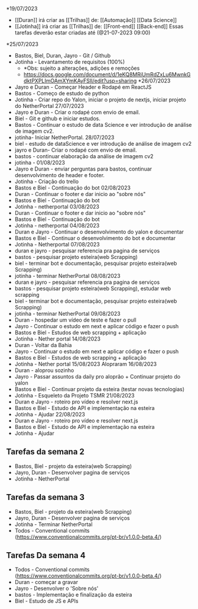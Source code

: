 *19/07/2023
- [[Duran]] irá criar as [[Trilhas]] de:
		[[Automação]]
		[[Data Science]]
- [[Jotinha]] irá criar as [[Trilhas]] de:
		[[Front-end]]
		[[Back-end]]
	Essas tarefas deverão estar criadas até (@21-07-2023 09:00)

*25/07/2023
-  Bastos, Biel, Duran, Jayro  - Git / Github
-  Jotinha - Levantamento de requisitos (100%) 
	- *Obs: sujeito a alterações, adições e remoções
	- https://docs.google.com/document/d/1eKQ8MRiUmRdZxLu6MwnkGdktPXPLImOAmXYmKAyFSII/edit?usp=sharing
*26/07/2023
- Jayro e Duran - Começar Header e Rodapé em ReactJS
- Bastos - Começo de estudo de python
- Jotinha - Criar repo do Yalon, iniciar o projeto de nextjs, iniciar projeto do NetherPortal
27/07/2023
- Jayro e Duran - Criar o rodapé com envio de email.
- Biel - Git e github e iniciar estudos.
 - Bastos - Continuar o estudo de data Science e ver introdução de análise de imagem cv2.
 - jotinha- Iniciar NetherPortal.
28/07/2023
- biel - estudo de dataScience e ver introdução de análise de imagem cv2
- jayro e Duran- Criar o rodapé com envio de email.
- bastos - continuar elaboração da análise de imagem cv2
- jotinha - 
 01/08/2023
 - Jayro e Duran - enviar perguntas para bastos, continuar desenvolvimento de header e footer.
 - Jotinha - Criação do trello
 - Bastos e Biel - Continuação do bot
 02/08/2023
 - Duran - Continuar o footer e dar inicio ao "sobre nós"
 - Bastos e Biel - Continuação do bot
 - Jotinha - netherportal
  03/08/2023
 - Duran - Continuar o footer e dar inicio ao "sobre nós"
 - Bastos e Biel - Continuação do bot
 - Jotinha - netherportal
 04/08/2023
 - Duran e Jayro - Continuar o desenvolvimento do yalon e documentar
 - Bastos e Biel - Continuar o desenvolvimento do bot e documentar
 - Jotinha - Netherportal
 07/08/2023
 - duran e jayro - pesquisar referencia pra pagina de serviços 
 - bastos - pesquisar projeto esteira(web Scrapping)
 - biel - terminar bot e documentação, pesquisar projeto esteira(web Scrapping)
 - jotinha - terminar NetherPortal
  08/08/2023
 - duran e jayro - pesquisar referencia pra pagina de serviços 
 - bastos - pesquisar projeto esteira(web Scrapping), estudar web scrapping
 - biel - terminar bot e documentação, pesquisar projeto esteira(web Scrapping)
 - jotinha - terminar NetherPortal
 09/08/2023
 - Duran - hospedar um vídeo de teste e fazer o pull
 - Jayro - Continuar o estudo em next e aplicar código e fazer o push
 - Bastos e Biel - Estudos de web scrapping + aplicação
 - Jotinha - Nether portal
 14/08/2023
 - Duran - Voltar da Bahia
 - Jayro - Continuar o estudo em next e aplicar código e fazer o push
 - Bastos e Biel - Estudos de web scrapping + aplicação
 - Jotinha - Nether portal
 15/08/2023
 Alopraram
 16/08/2023
 - Duran - aloprou sozinho
 - Jayro - Passar assuntos da daily pro aloprão + Continuar projeto do yalon
 - Bastos e Biel - Continuar projeto da esteira (testar novas tecnologias)
 - Jotinha - Esqueleto da Projeto TSMR
 21/08/2023
 - Duran e Jayro - roteiro pro vídeo e resolver next.js
 - Bastos e Biel - Estudo de API e implementação na esteira
 - Jotinha - Ajudar
  22/08/2023
 - Duran e Jayro - roteiro pro vídeo e resolver next.js
 - Bastos e Biel - Estudo de API e implementação na esteira
 - Jotinha - Ajudar
## Tarefas da semana 2 
- Bastos, Biel - projeto da esteira(web Scrapping)
- Jayro, Duran - Desenvolver pagina de serviços
- Jotinha - NetherPortal
## Tarefas da semana 3
- Bastos, Biel - projeto da esteira(web Scrapping)
- Jayro, Duran - Desenvolver pagina de serviços
- Jotinha - Terminar NetherPortal
- Todos - Conventional commits (https://www.conventionalcommits.org/pt-br/v1.0.0-beta.4/)
## Tarefas Da semana 4 
- Todos - Conventional commits (https://www.conventionalcommits.org/pt-br/v1.0.0-beta.4/)
- Duran - começar a gravar
- Jayro - Desenvolver o 'Sobre nós'
- bastos - Implementação e finalização da esteira
- Biel - Estudo de JS e APIs